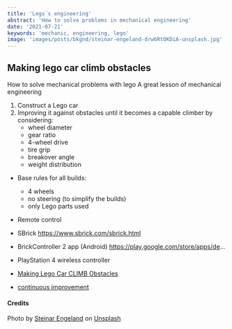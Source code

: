 ```yaml
---
title: 'Lego´s engineering'
abstract: 'How to solve problems in mechanical engineering'
date: '2021-07-21'
keywords: 'mechanic, engineering, lego'
image: 'images/posts/bkgnd/steinar-engeland-drw6RtOKDiA-unsplash.jpg'
---
```


## Making lego car climb obstacles

How to solve mechanical problems with lego
A great lesson of mechanical engineering

1. Construct a Lego car
2. Improving it against obstacles until it becomes a capable climber by considering:
    - wheel diameter
    - gear ratio
    - 4-wheel drive
    - tire grip
    - breakover angle
    - weight distribution

* Base rules for all builds:
    - 4 wheels
    - no steering (to simplify the builds)
    - only Lego parts used

* Remote control
- SBrick https://www.sbrick.com/sbrick.html
- BrickController 2 app (Android) https://play.google.com/store/apps/de...
- PlayStation 4 wireless controller

- [Making Lego Car CLIMB Obstacles](https://www.youtube.com/watch?v=MwHHErfX9hI)
- [continuous improvement](https://publish.twitter.com/?query=https%3A%2F%2Ftwitter.com%2FTechAmazing%2Fstatus%2F1486481324638720000&widget=Tweet)

#### Credits

Photo by <a href="https://unsplash.com/@steinart?utm_source=unsplash&utm_medium=referral&utm_content=creditCopyText">Steinar Engeland</a> on <a href="https://unsplash.com/s/photos/steps?utm_source=unsplash&utm_medium=referral&utm_content=creditCopyText">Unsplash</a>
  